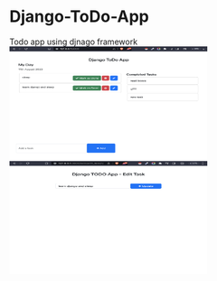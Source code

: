 # Django-ToDo-App
Todo app using djnago framework
<img height=200px width=350px src="./assets/home.png">
<img height=200px width=350px src="./assets/edit.png">


